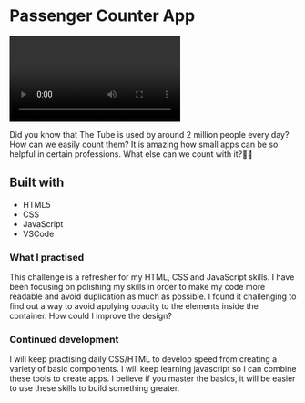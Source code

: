 # Passenger Counter App

![Design preview for the Passenger Counter App Challenge](images/passenger-video.mp4)

Did you know that The Tube is used by around 2 million people every day? How can we easily count them? It is amazing how small apps can be so helpful in certain professions. What else can we count with it?🔢🤔

## Built with

- HTML5
- CSS
- JavaScript
- VSCode

### What I practised

This challenge is a refresher for my HTML, CSS and JavaScript skills. I have been focusing on polishing my skills in order to make my code more readable and avoid duplication as much as possible. I found it challenging to find out a way to avoid applying opacity to the elements inside the container. How could I improve the design?

### Continued development

I will keep practising daily CSS/HTML to develop speed from creating a variety of basic components. I will keep learning javascript so I can combine these tools to create apps. I believe if you master the basics, it will be easier to use these skills to build something greater.
